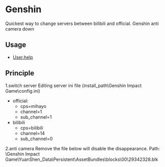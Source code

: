 # Genshin
Quickest way to change servers between bilibili and official.
Genshin anti camera down

## Usage
* [User.help](https://aurora211.github.io/Genshin/)

## Principle
1.switch server
Editing server ini file (install_path\Genshin Impact Game\config.ini)
* official:
  * cps=mihayo
  * channel=1
  * sub_channel=1
* bilibili
  * cps=bilibili
  * channel=14
  * sub_channel=0

2.anti camera
Remove the file below will disable the disappearance.
Path: <Genshin install path>\Genshin Impact Game\YuanShen_Data\Persistent\AssetBundles\blocks\00\29342328.blk
